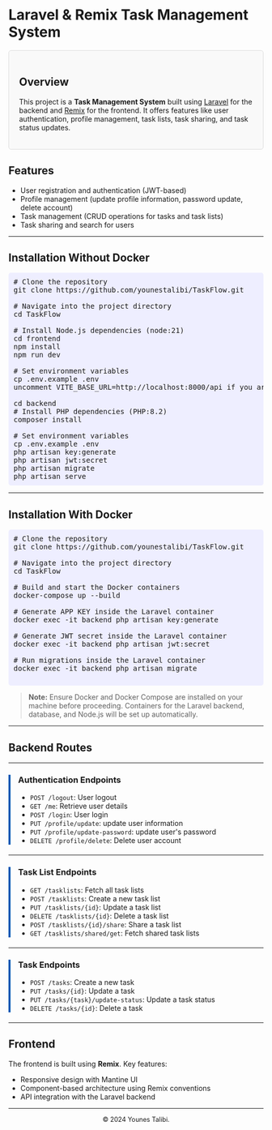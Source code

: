 # Laravel & Remix Task Management System

<div style="border: 1px solid #ddd; padding: 20px; border-radius: 5px; background: #f9f9f9;">
  <h2>Overview</h2>
  <p>
    This project is a <strong>Task Management System</strong> built using 
    <a href="https://laravel.com/">Laravel</a> for the backend and 
    <a href="https://remix.run/">Remix</a> for the frontend. It offers features like user authentication, 
    profile management, task lists, task sharing, and task status updates.
  </p>
</div>

## Features

<ul>
  <li>User registration and authentication (JWT-based)</li>
  <li>Profile management (update profile information, password update, delete account)</li>
  <li>Task management (CRUD operations for tasks and task lists)</li>
  <li>Task sharing and search for users</li>
</ul>

---

## Installation Without Docker

<pre style="background: #eef; padding: 10px; border-radius: 5px;">
# Clone the repository
git clone https://github.com/younestalibi/TaskFlow.git

# Navigate into the project directory
cd TaskFlow

# Install Node.js dependencies (node:21)
cd frontend
npm install
npm run dev

# Set environment variables
cp .env.example .env
uncomment VITE_BASE_URL=http://localhost:8000/api if you are not using docker

cd backend
# Install PHP dependencies (PHP:8.2)
composer install

# Set environment variables
cp .env.example .env
php artisan key:generate
php artisan jwt:secret 
php artisan migrate
php artisan serve
</pre>

---

## Installation With Docker

<pre style="background: #eef; padding: 10px; border-radius: 5px;">
# Clone the repository
git clone https://github.com/younestalibi/TaskFlow.git

# Navigate into the project directory
cd TaskFlow

# Build and start the Docker containers
docker-compose up --build 

# Generate APP KEY inside the Laravel container
docker exec -it backend php artisan key:generate

# Generate JWT secret inside the Laravel container
docker exec -it backend php artisan jwt:secret

# Run migrations inside the Laravel container
docker exec -it backend php artisan migrate

</pre>

> **Note:** Ensure Docker and Docker Compose are installed on your machine before proceeding. Containers for the Laravel backend, database, and Node.js will be set up automatically.

---

## Backend Routes

---

<div style="border-left: 4px solid #0056b3; padding-left: 15px; margin: 20px 0;">
  <h3>Authentication Endpoints</h3>
  <ul>
    <li><code>POST /logout</code>: User logout</li>
    <li><code>GET /me</code>: Retrieve user details</li>
    <li><code>POST /login</code>: User login</li>
    <li><code>PUT /profile/update</code>: update user information</li>
    <li><code>PUT /profile/update-password</code>: update user's password</li>
    <li><code>DELETE /profile/delete</code>: Delete user account</li>
  </ul>
</div>

---

<div style="border-left: 4px solid #0056b3; padding-left: 15px; margin: 20px 0;">
  <h3>Task List Endpoints</h3>
  <ul>
    <li><code>GET /tasklists</code>: Fetch all task lists</li>
    <li><code>POST /tasklists</code>: Create a new task list</li>
    <li><code>PUT /tasklists/{id}</code>: Update a task list</li>
    <li><code>DELETE /tasklists/{id}</code>: Delete a task list</li>
    <li><code>POST /tasklists/{id}/share</code>: Share a task list</li>
    <li><code>GET /tasklists/shared/get</code>: Fetch shared task lists</li>
  </ul>
</div>

---

<div style="border-left: 4px solid #0056b3; padding-left: 15px; margin: 20px 0;">
  <h3>Task Endpoints</h3>
  <ul>
    <li><code>POST /tasks</code>: Create a new task</li>
    <li><code>PUT /tasks/{id}</code>: Update a task</li>
    <li><code>PUT /tasks/{task}/update-status</code>: Update a task status</li>
    <li><code>DELETE /tasks/{id}</code>: Delete a task</li>
   
  </ul>
</div>

---

## Frontend

<p>The frontend is built using <strong>Remix</strong>. Key features:</p>
<ul>
  <li>Responsive design with Mantine UI</li>
  <li>Component-based architecture using Remix conventions</li>
  <li>API integration with the Laravel backend</li>
</ul>

---

<div style="text-align: center; font-size: 0.9em;">
  <p>&copy; 2024 Younes Talibi.</p>
</div>
